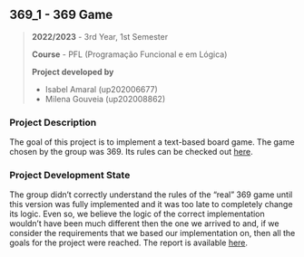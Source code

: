 ## 369_1 - 369 Game
> **2022/2023** - 3rd Year, 1st Semester
>
> **Course** - PFL (Programação Funcional e em Lógica)
>
> **Project developed by**
> - Isabel Amaral (up202006677)
> - Milena Gouveia (up202008862)

### Project Description

The goal of this project is to implement a text-based board game. The game chosen by the group was 369. Its rules can be checked out [here](https://www.di.fc.ul.pt/%7Ejpn/gv/369.htm).

### Project Development State

The group didn’t correctly understand the rules of the “real” 369 game until this version was fully implemented and it was too late to completely change its logic. Even so, we believe the logic of the correct implementation wouldn’t have been much different then the one we arrived to and, if we consider the requirements that we based our implementation on, then all the goals for the project were reached. The report is available [here](./docs/report.pdf).